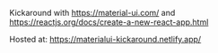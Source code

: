 Kickaround with https://material-ui.com/ and https://reactjs.org/docs/create-a-new-react-app.html



Hosted at: https://materialui-kickaround.netlify.app/
